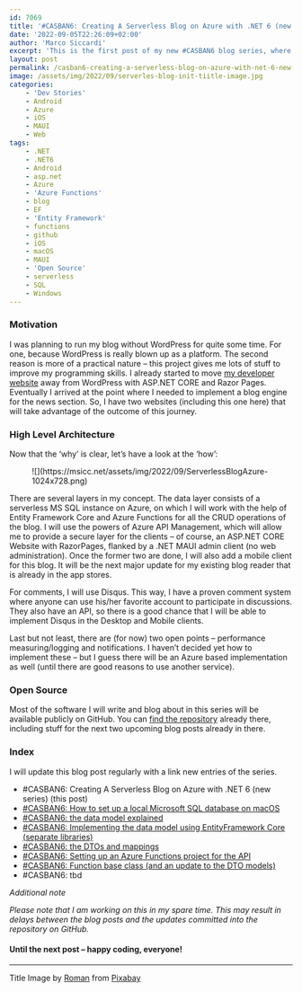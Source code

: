 ```yaml
---
id: 7069
title: '#CASBAN6: Creating A Serverless Blog on Azure with .NET 6 (new series)'
date: '2022-09-05T22:26:09+02:00'
author: 'Marco Siccardi'
excerpt: 'This is the first post of my new #CASBAN6 blog series, where I will document how I am creating a serverless blog on Azure as well as dedicated clients with .NET 6.'
layout: post
permalink: /casban6-creating-a-serverless-blog-on-azure-with-net-6-new-series/
image: /assets/img/2022/09/serverles-blog-init-tiitle-image.jpg
categories:
    - 'Dev Stories'
    - Android
    - Azure
    - iOS
    - MAUI
    - Web
tags:
    - .NET
    - .NET6
    - Android
    - asp.net
    - Azure
    - 'Azure Functions'
    - blog
    - EF
    - 'Entity Framework'
    - functions
    - github
    - iOS
    - macOS
    - MAUI
    - 'Open Source'
    - serverless
    - SQL
    - Windows
---
```


### Motivation

I was planning to run my blog without WordPress for quite some time. For one, because WordPress is really blown up as a platform. The second reason is more of a practical nature – this project gives me lots of stuff to improve my programming skills. I already started to move [my developer website](https://msiccdev.net) away from WordPress with ASP.NET CORE and Razor Pages. Eventually I arrived at the point where I needed to implement a blog engine for the news section. So, I have two websites (including this one here) that will take advantage of the outcome of this journey.

### High Level Architecture

Now that the ‘why’ is clear, let’s have a look at the ‘how’:

<div class="wp-block-image"><figure class="aligncenter size-large is-resized">![](https://msicc.net/assets/img/2022/09/ServerlessBlogAzure-1024x728.png)</figure></div>There are several layers in my concept. The data layer consists of a serverless MS SQL instance on Azure, on which I will work with the help of Entity Framework Core and Azure Functions for all the CRUD operations of the blog. I will use the powers of Azure API Management, which will allow me to provide a secure layer for the clients – of course, an ASP.NET CORE Website with RazorPages, flanked by a .NET MAUI admin client (no web administration). Once the former two are done, I will also add a mobile client for this blog. It will be the next major update for my existing blog reader that is already in the app stores.

For comments, I will use Disqus. This way, I have a proven comment system where anyone can use his/her favorite account to participate in discussions. They also have an API, so there is a good chance that I will be able to implement Disqus in the Desktop and Mobile clients.

Last but not least, there are (for now) two open points – performance measuring/logging and notifications. I haven’t decided yet how to implement these – but I guess there will be an Azure based implementation as well (until there are good reasons to use another service).

### Open Source

Most of the software I will write and blog about in this series will be available publicly on GitHub. You can [find the repository](https://github.com/MSiccDev/ServerlessBlog) already there, including stuff for the next two upcoming blog posts already in there.

### Index

I will update this blog post regularly with a link new entries of the series.

- \#CASBAN6: Creating A Serverless Blog on Azure with .NET 6 (new series) (this post)
- [\#CASBAN6: How to set up a local Microsoft SQL database on macOS](https://msicc.net/casban6-how-to-set-up-a-local-microsoft-sql-database-on-macos/)
- [\#CASBAN6: the data model explained](https://msicc.net/casban6-the-data-model-explained/)
- [\#CASBAN6: Implementing the data model using EntityFramework Core (separate libraries)](https://msicc.net/casban6-implementing-the-data-model-using-entityframework-core-separate-libraries/)
- [\#CASBAN6: the DTOs and mappings](https://msicc.net/casban6-the-dtos-and-mappings/)
- [\#CASBAN6: Setting up an Azure Functions project for the API](https://msicc.net/casban6-setting-up-an-azure-functions-project-for-the-api/)
- [\#CASBAN6: Function base class (and an update to the DTO models)](https://msicc.net/casban6-function-base-class-and-an-update-to-the-dto-models/)
- \#CASBAN6: tbd

*Additional note*

*Please note that I am working on this in my spare time. This may result in delays between the blog posts and the updates committed into the repository on GitHub.*

#### Until the next post – happy coding, everyone!

---

Title Image by [Roman](https://pixabay.com/users/akitada31-172067/?utm_source=link-attribution&utm_medium=referral&utm_campaign=image&utm_content=6515064) from [Pixabay](https://pixabay.com//?utm_source=link-attribution&utm_medium=referral&utm_campaign=image&utm_content=6515064)